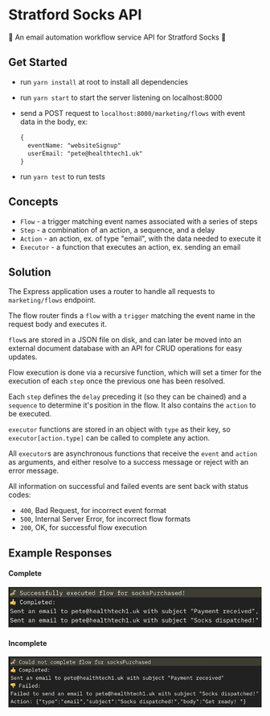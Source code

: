 # Stratford Socks API

🧦 An email automation workflow service API for Stratford Socks 🧦

## Get Started

- run `yarn install` at root to install all dependencies
- run `yarn start` to start the server listening on localhost:8000
- send a POST request to `localhost:8000/marketing/flows` with event data in the body, ex:

  ```
  {
    eventName: "websiteSignup"
    userEmail: "pete@healthtech1.uk"
  }
  ```

- run `yarn test` to run tests

## Concepts

- `Flow` - a trigger matching event names associated with a series of steps
- `Step` - a combination of an action, a sequence, and a delay
- `Action` - an action, ex. of type "email", with the data needed to execute it
- `Executor` - a function that executes an action, ex. sending an email

## Solution

The Express application uses a router to handle all requests to `marketing/flows` endpoint.

The flow router finds a `flow` with a `trigger` matching the event name in the request body and executes it.

`flow`s are stored in a JSON file on disk, and can later be moved into an external document database with an API for CRUD operations for easy updates.

Flow execution is done via a recursive function, which will set a timer for the execution of each `step` once the previous one has been resolved.

Each `step` defines the `delay` preceding it (so they can be chained) and a `sequence` to determine it's position in the flow. It also contains the `action` to be executed.

`executor` functions are stored in an object with `type` as their key, so `executor[action.type]` can be called to complete any action.

All `executor`s are asynchronous functions that receive the `event` and `action` as arguments, and either resolve to a success message or reject with an error message.

All information on successful and failed events are sent back with status codes:

- `400`, Bad Request, for incorrect event format
- `500`, Internal Server Error, for incorrect flow formats
- `200`, OK, for successful flow execution

## Example Responses

#### Complete

![success](./img/success.png)

#### Incomplete

![failure](./img/failure.png)
